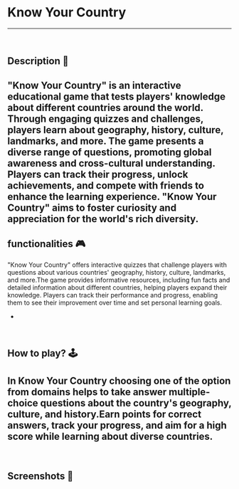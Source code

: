 # **Know Your Country** 

---

<br>

## **Description 📃**
"Know Your Country" is an interactive educational game that tests players' knowledge about different countries around the world. Through engaging quizzes and challenges, players learn about geography, history, culture, landmarks, and more. The game presents a diverse range of questions, promoting global awareness and cross-cultural understanding. Players can track their progress, unlock achievements, and compete with friends to enhance the learning experience. "Know Your Country" aims to foster curiosity and appreciation for the world's rich diversity.
- 

## **functionalities 🎮**
<!-- add functionalities over here -->
"Know Your Country" offers interactive quizzes that challenge players with questions about various countries' geography, history, culture, landmarks, and more.The game provides informative resources, including fun facts and detailed information about different countries, helping players expand their knowledge.
Players can track their performance and progress, enabling them to see their improvement over time and set personal learning goals.

- 
<br>

## **How to play? 🕹️**
<!-- add the steps how to play games -->
In Know Your Country choosing one of the option from domains helps to take answer  multiple-choice questions about the country's geography, culture, and history.Earn points for correct answers, track your progress, and aim for a high score while learning about diverse countries.
- 

<br>

## **Screenshots 📸**

<br>

